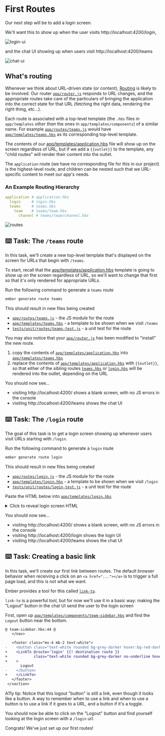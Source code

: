 # First Routes

Our next step will be to add a login screen.

We'll want this to show up when the user visits http://localhost:4200/login,

![login-ui](./img/05-first-routes/login-ui.png)

and the chat UI showing up when users visit http://localhost:4200/teams

![chat-ui](./img/05-first-routes/chat-ui.png)

## What's routing

Whenever we think about URL-driven state (or content), [Routing](https://octane-guides-preview.emberjs.com/release/routing/) is likely to be involved. Our router [`app/router.js`](../app/router.js) responds to URL changes, and the appropriate routes take care of the particulars of bringing the application into the correct state for that URL (fetching the right data, rendering the right thing, etc...).

Each route is associated with a top-level template (the `.hbs` files in `app/templates` _other than_ the ones in `app/templates/components`) of a similar name. For example [`app/routes/teams.js`](../app/routes/teams.js) would have [`app/templates/teams.hbs`](../app/templates/teams.hbs) as its corresponding top-level template.

The contents of our [app/templates/application.hbs](../app/templates/application.hbs) file will show up on the screen regardless of URL, but if we add a `{{outlet}}` to the template, any "child routes" will render their content into the outlet.

The `application` route (we have no corresponding file for this in our project) is the highest-level route, and children can be nested such that we URL-specific content to meet our app's needs.

### An Example Routing Hierarchy

```yaml
application # application.hbs
  login     # login.hbs
  teams     # teams.hbs
    team    # teams/team.hbs
      channel # teams/team/channel.hbs
```

![routes](./img/05-first-routes/routes.gif)

## ⌨️ Task: The `/teams` route

In this task, we'll create a new top-level template that's displayed on the screen for URLs that begin with `/teams`.

To start, recall that the [app/templates/application.hbs](../app/templates/application.hbs) template is going to show up on the screen regardless of URL, so we'll want to change that first so that it's only rendered for appropriate URLs.

Run the following command to generate a `teams` route

```sh
ember generate route teams
```

This should result in new files being created

- [`app/routes/teams.js`](../app/routes/teams.js) - the JS module for the route
- [`app/templates/teams.hbs`](../app/templates/teams.hbs) - a template to be shown when we visit `/teams`
- [`tests/unit/routes/teams-test.js`](../tests/unit/routes/teams-test.js) - a unit test for the route

You may also notice that your [`app/router.js`](../app/router.js) has been modified to "install" the new route.

1. copy the contents of [`app/templates/application.hbs`](../app/templates/application.hbs) into [`app/templates/teams.hbs`](../app/templates/teams.hbs)
1. replace the contents of [`app/templates/application.hbs`](../app/templates/application.hbs) with `{{outlet}}`, so that either of the sibling routes [`teams.hbs`](../app/templates/teams.hbs) or [`login.hbs`](../app/templates/login.hbs) will be rendered into the outlet, depending on the URL

You should now see...

- visiting http://localhost:4200/ shows a blank screen, with no JS errors in the console
- visiting http://localhost:4200/teams shows the chat UI

## ⌨️ Task: The `/login` route

The goal of this task is to get a login screen showing up whenever users visit URLs starting with `/login`.

Run the following command to generate a `login` route

```sh
ember generate route login
```

This should result in new files being created

- [`app/routes/login.js`](../app/routes/login.js) - the JS module for the route
- [`app/templates/login.hbs`](../app/templates/login.hbs) - a template to be shown when we visit `/login`
- [`tests/unit/routes/login-test.js`](../tests/unit/routes/login-test.js) - a unit test for the route

Paste the HTML below into [`app/templates/login.hbs`](../app/templates/login.hbs)

<details>

<summary>Click to reveal login screen HTML</summary>

```html {starter-file=login.html}
<div class="mx-auto">
  <div class="flex justify-center flex-row w-full leading-loose text-3xl">
    Login
  </div>
  <div class="flex justify-center flex-row w-full">
    <div class="w-full max-w-xs">
      <form class="bg-grey-light shadow-md rounded px-8 pt-6 pb-8 mb-4">
        <div class="inline-block relative w-64 mt-2">
          <select
            class="block appearance-none w-full bg-white border border-grey-light hover:border-grey px-4 py-2 pr-8 rounded shadow leading-tight focus:outline-none focus:shadow-outline"
          >
            <option value="" disabled>Select a user</option>
            <option value="1">Testy Testerson</option>
            <option value="2">Sample McData</option>
          </select>
          <div
            class="pointer-events-none absolute pin-y pin-r flex items-center px-2 text-grey-darker"
          >
            <svg
              class="fill-current h-4 w-4"
              xmlns="http://www.w3.org/2000/svg"
              viewBox="0 0 20 20"
            >
              <path
                d="M9.293 12.95l.707.707L15.657 8l-1.414-1.414L10 10.828 5.757 6.586 4.343 8z"
              ></path>
            </svg>
          </div>
        </div>
        <p class="text-blue text-xs italic my-4">
          A validation message
        </p>
        <div class="flex items-center justify-between">
          <input
            class="bg-grey text-white font-bold py-2 px-4 rounded focus:outline-none focus:shadow-outline"
            value="Sign In"
            type="submit"
          />
        </div>
      </form>
    </div>
  </div>
</div>
```

</details>

You should now see...

- visiting http://localhost:4200/ shows a blank screen, with no JS errors in the console
- visiting http://localhost:4200/login shows the login UI
- visiting http://localhost:4200/teams shows the chat UI

## ⌨️ Task: Creating a basic link

In this task, we'll create our first link between routes. The default browser behavior when receiving a click on an `<a href="..."></a>` is to trigger a full page load, and this is not what we want.

Ember provides a tool for this called [`link-to`](https://api.emberjs.com/ember/release/classes/Ember.Templates.helpers/methods/link-to?anchor=link-to).

`link-to` is a powerful tool, but for now we'll use it in a basic way: making the "Logout" button in the chat UI send the user to the login screen

First, open up [`app/templates/components/team-sidebar.hbs`](../app/templates/components/team-sidebar.hbs) and find the `Logout` button near the bottom.

```diff
@ team-sidebar.hbs:44 @
   </nav>

   <footer class="mx-4 mb-2 text-white">
-    <button class="text-white rounded bg-grey-darker hover:bg-red-darker p-2 team-sidebar__logout-button">
+    <LinkTo @route='login' {{! destination route }}
+            class="text-white rounded bg-grey-darker no-underline hover:bg-red-darker p-2 team-sidebar__logout-button"
+    >
       Logout
-    </button>
+    </LinkTo>
   </footer>
 </section>
```

A11y tip: Notice that this logout "button" is still a link, even though it looks like a button. A way to remember when to use a link and when to use a button is to use a link if it goes to a URL, and a button if it's a toggle.

You should now be able to click on the "Logout" button and find yourself looking at the login screen with a `/login` url.

Congrats! We've just set up our first routes!
